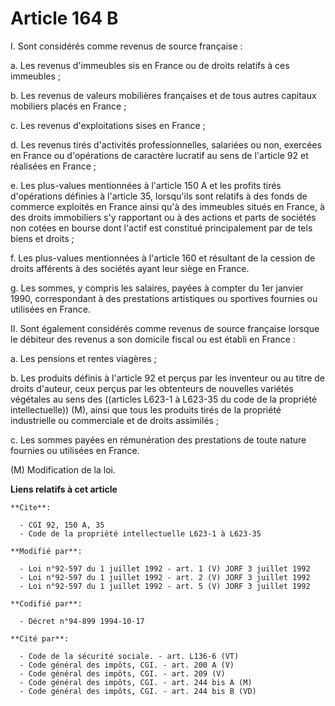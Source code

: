 # Article 164 B

I. Sont considérés comme revenus de source française :

a. Les revenus d'immeubles sis en France ou de droits relatifs à ces immeubles ;

b. Les revenus de valeurs mobilières françaises et de tous autres capitaux mobiliers placés en France ;

c. Les revenus d'exploitations sises en France ;

d. Les revenus tirés d'activités professionnelles, salariées ou non, exercées en France ou d'opérations de caractère lucratif
au sens de l'article 92 et réalisées en France ;

e. Les plus-values mentionnées à l'article 150 A et les profits tirés d'opérations définies à l'article 35, lorsqu'ils sont
relatifs à des fonds de commerce exploités en France ainsi qu'à des immeubles situés en France, à des droits immobiliers s'y
rapportant ou à des actions et parts de sociétés non cotées en bourse dont l'actif est constitué principalement par de tels
biens et droits ;

f. Les plus-values mentionnées à l'article 160 et résultant de la cession de droits afférents à des sociétés ayant leur siège
en France.

g. Les sommes, y compris les salaires, payées à compter du 1er janvier 1990, correspondant à des prestations artistiques ou
sportives fournies ou utilisées en France.

II. Sont également considérés comme revenus de source française lorsque le débiteur des revenus a son domicile fiscal ou est
établi en France :

a. Les pensions et rentes viagères ;

b. Les produits définis à l'article 92 et perçus par les inventeur ou au titre de droits d'auteur, ceux perçus par les
obtenteurs de nouvelles variétés végétales au sens des ((articles L623-1 à L623-35 du code de la propriété intellectuelle))
(M), ainsi que tous les produits tirés de la propriété industrielle ou commerciale et de droits assimilés ;

c. Les sommes payées en rémunération des prestations de toute nature fournies ou utilisées en France.

(M) Modification de la loi.

**Liens relatifs à cet article**

	**Cite**:

	  - CGI 92, 150 A, 35
	  - Code de la propriété intellectuelle L623-1 à L623-35

	**Modifié par**:

	  - Loi n°92-597 du 1 juillet 1992 - art. 1 (V) JORF 3 juillet 1992
	  - Loi n°92-597 du 1 juillet 1992 - art. 2 (V) JORF 3 juillet 1992
	  - Loi n°92-597 du 1 juillet 1992 - art. 5 (V) JORF 3 juillet 1992

	**Codifié par**:

	  - Décret n°94-899 1994-10-17

	**Cité par**:

	  - Code de la sécurité sociale. - art. L136-6 (VT)
	  - Code général des impôts, CGI. - art. 200 A (V)
	  - Code général des impôts, CGI. - art. 209 (V)
	  - Code général des impôts, CGI. - art. 244 bis A (M)
	  - Code général des impôts, CGI. - art. 244 bis B (VD)
